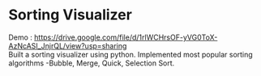 # Sorting Visualizer
Demo : <a href="https://drive.google.com/file/d/1rlWCHrsOF-yVG0ToX-AzNcASI_JnjrQL/view?usp=sharing">https://drive.google.com/file/d/1rlWCHrsOF-yVG0ToX-AzNcASI_JnjrQL/view?usp=sharing</a> <br>
Built a sorting visualizer using python. 
Implemented most popular sorting algorithms -Bubble, Merge, Quick, Selection Sort. 

